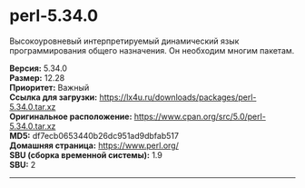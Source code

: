 # perl-5.34.0

Высокоуровневый интерпретируемый динамический язык программирования общего назначения. Он необходим многим пакетам.

**Версия:** 5.34.0
<br />
**Размер:** 12.28
<br />
**Приоритет:** Важный
<br />
**Ссылка для загрузки:** https://lx4u.ru/downloads/packages/perl-5.34.0.tar.xz
<br />
**Оригинальное расположение:** https://www.cpan.org/src/5.0/perl-5.34.0.tar.xz
<br />
**MD5:** df7ecb0653440b26dc951ad9dbfab517
<br />
**Домашняя страница:** https://www.perl.org/
        <br />
**SBU (сборка временной системы):** 1.9
<br />
**SBU:** 2

***
            